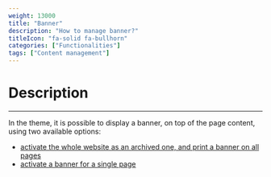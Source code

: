 ```yaml
---
weight: 13000
title: "Banner"
description: "How to manage banner?"
titleIcon: "fa-solid fa-bullhorn"
categories: ["Functionalities"]
tags: ["Content management"]
---
```


# Description
---

In the theme, it is possible to display a banner, on top of the page content, using two available options:
* [activate the whole website as an archived one, and print a banner on all pages](global/)
* [activate a banner for a single page](single/)
